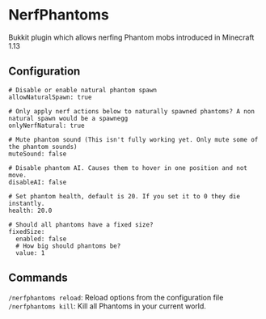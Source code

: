 # NerfPhantoms
Bukkit plugin which allows nerfing Phantom mobs introduced in Minecraft 1.13

## Configuration
```
# Disable or enable natural phantom spawn
allowNaturalSpawn: true

# Only apply nerf actions below to naturally spawned phantoms? A non natural spawn would be a spawnegg
onlyNerfNatural: true

# Mute phantom sound (This isn't fully working yet. Only mute some of the phantom sounds)
muteSound: false

# Disable phantom AI. Causes them to hover in one position and not move.
disableAI: false

# Set phantom health, default is 20. If you set it to 0 they die instantly.
health: 20.0

# Should all phantoms have a fixed size?
fixedSize:
  enabled: false
  # How big should phantoms be?
  value: 1
```

## Commands
`/nerfphantoms reload`: Reload options from the configuration file
`/nerfphantoms kill`: Kill all Phantoms in your current world.
